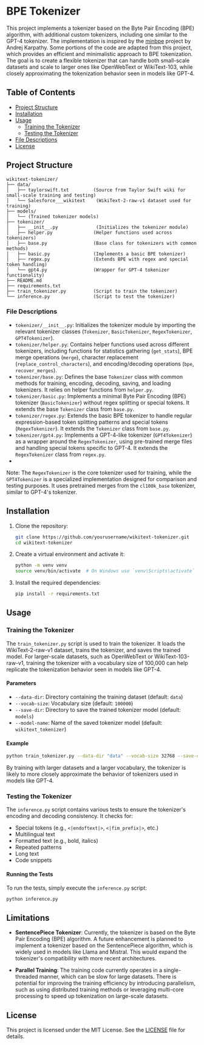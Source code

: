 # BPE Tokenizer

This project implements a tokenizer based on the Byte Pair Encoding (BPE) algorithm, with additional custom tokenizers, including one similar to the GPT-4 tokenizer. The implementation is inspired by the [minbpe](https://github.com/karpathy/minbpe/tree/master?tab=readme-ov-file) project by Andrej Karpathy. Some portions of the code are adapted from this project, which provides an efficient and minimalistic approach to BPE tokenization. The goal is to create a flexible tokenizer that can handle both small-scale datasets and scale to larger ones like OpenWebText or WikiText-103, while closely approximating the tokenization behavior seen in models like GPT-4.

## Table of Contents

- [Project Structure](#project-structure)
- [Installation](#installation)
- [Usage](#usage)
  - [Training the Tokenizer](#training-the-tokenizer)
  - [Testing the Tokenizer](#testing-the-tokenizer)
- [File Descriptions](#file-descriptions)
- [License](#license)

## Project Structure

```
wikitext-tokenizer/
├── data/
│   ├── taylorswift.txt         (Source from Taylor Swift wiki for small-scale training and testing)
│   └── Salesforce___wikitext    (WikiText-2-raw-v1 dataset used for training)
├── models/
│   └── (Trained tokenizer models)
├── tokenizer/
│   ├── __init__.py              (Initializes the tokenizer module)
│   ├── helper.py               (Helper functions used across tokenizers)
│   ├── base.py                 (Base class for tokenizers with common methods)
│   ├── basic.py                (Implements a basic BPE tokenizer)
│   ├── regex.py                (Extends BPE with regex and special token handling)
│   └── gpt4.py                 (Wrapper for GPT-4 tokenizer functionality)
├── README.md
├── requirements.txt
├── train_tokenizer.py          (Script to train the tokenizer)
└── inference.py                (Script to test the tokenizer)
```

### File Descriptions

- `tokenizer/__init__.py`: Initializes the tokenizer module by importing the relevant tokenizer classes (`Tokenizer`, `BasicTokenizer`, `RegexTokenizer`, `GPT4Tokenizer`).
- `tokenizer/helper.py`: Contains helper functions used across different tokenizers, including functions for statistics gathering (`get_stats`), BPE merge operations (`merge`), character replacement (`replace_control_characters`), and encoding/decoding operations (`bpe`, `recover_merges`).
- `tokenizer/base.py`: Defines the base `Tokenizer` class with common methods for training, encoding, decoding, saving, and loading tokenizers. It relies on helper functions from `helper.py`.
- `tokenizer/basic.py`: Implements a minimal Byte Pair Encoding (BPE) tokenizer (`BasicTokenizer`) without regex splitting or special tokens. It extends the base `Tokenizer` class from `base.py`.
- `tokenizer/regex.py`: Extends the basic BPE tokenizer to handle regular expression-based token splitting patterns and special tokens (`RegexTokenizer`). It extends the `Tokenizer` class from `base.py`.
- `tokenizer/gpt4.py`: Implements a GPT-4-like tokenizer (`GPT4Tokenizer`) as a wrapper around the `RegexTokenizer`, using pre-trained merge files and handling special tokens specific to GPT-4. It extends the `RegexTokenizer` class from `regex.py`.
- 

Note: The `RegexTokenizer` is the core tokenizer used for training, while the `GPT4Tokenizer` is a specialized implementation designed for comparison and testing purposes. It uses pretrained merges from the `cl100k_base` tokenizer, similar to GPT-4's tokenizer.


## Installation

1. Clone the repository:
    ```sh
    git clone https://github.com/yourusername/wikitext-tokenizer.git
    cd wikitext-tokenizer
    ```

2. Create a virtual environment and activate it:
    ```sh
    python -m venv venv
    source venv/bin/activate  # On Windows use `venv\Scripts\activate`
    ```

3. Install the required dependencies:
    ```sh
    pip install -r requirements.txt
    ```

## Usage

### Training the Tokenizer

The `train_tokenizer.py` script is used to train the tokenizer. It loads the WikiText-2-raw-v1 dataset, trains the tokenizer, and saves the trained model. For larger-scale datasets, such as OpenWebText or WikiText-103-raw-v1, training the tokenizer with a vocabulary size of 100,000 can help replicate the tokenization behavior seen in models like GPT-4.

#### Parameters

- `--data-dir`: Directory containing the training dataset (default: `data`)
- `--vocab-size`: Vocabulary size (default: `100000`)
- `--save-dir`: Directory to save the trained tokenizer model (default: `models`)
- `--model-name`: Name of the saved tokenizer model (default: `wikitext_tokenizer`)

#### Example

```sh
python train_tokenizer.py --data-dir "data" --vocab-size 32768 --save-dir "models" --model-name "wikitext_tokenizer"
```

By training with larger datasets and a larger vocabulary, the tokenizer is likely to more closely approximate the behavior of tokenizers used in models like GPT-4.

### Testing the Tokenizer

The `inference.py` script contains various tests to ensure the tokenizer's encoding and decoding consistency. It checks for:

- Special tokens (e.g., `<|endoftext|>`, `<|fim_prefix|>`, etc.)
- Multilingual text
- Formatted text (e.g., bold, italics)
- Repeated patterns
- Long text
- Code snippets

#### Running the Tests

To run the tests, simply execute the `inference.py` script:

```sh
python inference.py
```

## Limitations

- **SentencePiece Tokenizer**: Currently, the tokenizer is based on the Byte Pair Encoding (BPE) algorithm. A future enhancement is planned to implement a tokenizer based on the SentencePiece algorithm, which is widely used in models like Llama and Mistral. This would expand the tokenizer's compatibility with more recent architectures.
  
- **Parallel Training**: The training code currently operates in a single-threaded manner, which can be slow for large datasets. There is potential for improving the training efficiency by introducing parallelism, such as using distributed training methods or leveraging multi-core processing to speed up tokenization on large-scale datasets.


## License

This project is licensed under the MIT License. See the [LICENSE](LICENSE) file for details.


